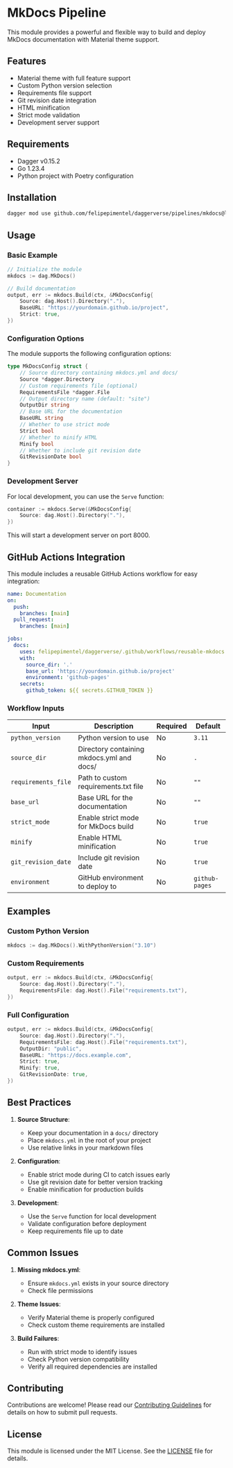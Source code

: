 # MkDocs Pipeline

This module provides a powerful and flexible way to build and deploy MkDocs documentation with Material theme support.

## Features

- Material theme with full feature support
- Custom Python version selection
- Requirements file support
- Git revision date integration
- HTML minification
- Strict mode validation
- Development server support

## Requirements

- Dagger v0.15.2
- Go 1.23.4
- Python project with Poetry configuration

## Installation

```bash
dagger mod use github.com/felipepimentel/daggerverse/pipelines/mkdocs@latest
```

## Usage

### Basic Example

```go
// Initialize the module
mkdocs := dag.MkDocs()

// Build documentation
output, err := mkdocs.Build(ctx, &MkDocsConfig{
    Source: dag.Host().Directory("."),
    BaseURL: "https://yourdomain.github.io/project",
    Strict: true,
})
```

### Configuration Options

The module supports the following configuration options:

```go
type MkDocsConfig struct {
    // Source directory containing mkdocs.yml and docs/
    Source *dagger.Directory
    // Custom requirements file (optional)
    RequirementsFile *dagger.File
    // Output directory name (default: "site")
    OutputDir string
    // Base URL for the documentation
    BaseURL string
    // Whether to use strict mode
    Strict bool
    // Whether to minify HTML
    Minify bool
    // Whether to include git revision date
    GitRevisionDate bool
}
```

### Development Server

For local development, you can use the `Serve` function:

```go
container := mkdocs.Serve(&MkDocsConfig{
    Source: dag.Host().Directory("."),
})
```

This will start a development server on port 8000.

## GitHub Actions Integration

This module includes a reusable GitHub Actions workflow for easy integration:

```yaml
name: Documentation
on:
  push:
    branches: [main]
  pull_request:
    branches: [main]

jobs:
  docs:
    uses: felipepimentel/daggerverse/.github/workflows/reusable-mkdocs.yml@main
    with:
      source_dir: '.'
      base_url: 'https://yourdomain.github.io/project'
      environment: 'github-pages'
    secrets:
      github_token: ${{ secrets.GITHUB_TOKEN }}
```

### Workflow Inputs

| Input | Description | Required | Default |
|-------|-------------|----------|---------|
| `python_version` | Python version to use | No | `3.11` |
| `source_dir` | Directory containing mkdocs.yml and docs/ | No | `.` |
| `requirements_file` | Path to custom requirements.txt file | No | `""` |
| `base_url` | Base URL for the documentation | No | `""` |
| `strict_mode` | Enable strict mode for MkDocs build | No | `true` |
| `minify` | Enable HTML minification | No | `true` |
| `git_revision_date` | Include git revision date | No | `true` |
| `environment` | GitHub environment to deploy to | No | `github-pages` |

## Examples

### Custom Python Version

```go
mkdocs := dag.MkDocs().WithPythonVersion("3.10")
```

### Custom Requirements

```go
output, err := mkdocs.Build(ctx, &MkDocsConfig{
    Source: dag.Host().Directory("."),
    RequirementsFile: dag.Host().File("requirements.txt"),
})
```

### Full Configuration

```go
output, err := mkdocs.Build(ctx, &MkDocsConfig{
    Source: dag.Host().Directory("."),
    RequirementsFile: dag.Host().File("requirements.txt"),
    OutputDir: "public",
    BaseURL: "https://docs.example.com",
    Strict: true,
    Minify: true,
    GitRevisionDate: true,
})
```

## Best Practices

1. **Source Structure**:
   - Keep your documentation in a `docs/` directory
   - Place `mkdocs.yml` in the root of your project
   - Use relative links in your markdown files

2. **Configuration**:
   - Enable strict mode during CI to catch issues early
   - Use git revision date for better version tracking
   - Enable minification for production builds

3. **Development**:
   - Use the `Serve` function for local development
   - Validate configuration before deployment
   - Keep requirements file up to date

## Common Issues

1. **Missing mkdocs.yml**:
   - Ensure `mkdocs.yml` exists in your source directory
   - Check file permissions

2. **Theme Issues**:
   - Verify Material theme is properly configured
   - Check custom theme requirements are installed

3. **Build Failures**:
   - Run with strict mode to identify issues
   - Check Python version compatibility
   - Verify all required dependencies are installed

## Contributing

Contributions are welcome! Please read our [Contributing Guidelines](../CONTRIBUTING.md) for details on how to submit pull requests.

## License

This module is licensed under the MIT License. See the [LICENSE](../LICENSE) file for details. 